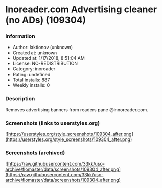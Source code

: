 # Inoreader.com Advertising cleaner (no ADs) (109304)

### Information
- Author: laktionov (unknown)
- Created at: unknown
- Updated at: 1/17/2018, 8:51:04 AM
- License: NO-REDISTRIBUTION
- Category: inoreader
- Rating: undefined
- Total installs: 887
- Weekly installs: 0


### Description
Removes advertising banners from readers pane @innoreader.com.


### Screenshots (links to userstyles.org)
![https://userstyles.org/style_screenshots/109304_after.png](https://userstyles.org/style_screenshots/109304_after.png)


### Screenshots (archived)
![https://raw.githubusercontent.com/33kk/uso-archive/flomaster/data/screenshots/109304_after.png](https://raw.githubusercontent.com/33kk/uso-archive/flomaster/data/screenshots/109304_after.png)
